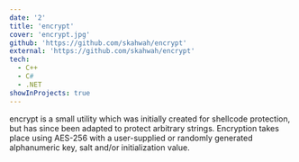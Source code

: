 ```yaml
---
date: '2'
title: 'encrypt'
cover: 'encrypt.jpg'
github: 'https://github.com/skahwah/encrypt'
external: 'https://github.com/skahwah/encrypt'
tech:
  - C++
  - C#
  - .NET
showInProjects: true
---
```


encrypt is a small utility which was initially created for shellcode protection, but has since been adapted to protect arbitrary strings. Encryption takes place using AES-256 with a user-supplied or randomly generated alphanumeric key, salt and/or initialization value.
